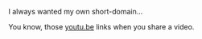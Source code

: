 I always wanted my own short-domain...

You know, those [youtu.be](http://youtu.be) links when you share a video.

